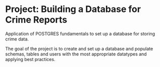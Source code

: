 # Project: Building a Database for Crime Reports

Application of POSTGRES fundamentals to set up a database for storing crime data.

The goal of the project is to create and set up a database and populate schemas, tables and users with the most appropriate datatypes and applying best practices.
